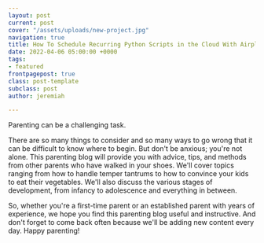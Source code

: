 ```yaml
---
layout: post
current: post
cover: "/assets/uploads/new-project.jpg"
navigation: true
title: How To Schedule Recurring Python Scripts in the Cloud With Airplane’s Task-Scheduling
date: 2022-04-06 05:00:00 +0000
tags:
- featured
frontpagepost: true
class: post-template
subclass: post
author: jeremiah

---
```

<p>Parenting can be a challenging task.</p>
There are so many things to consider and so many ways to go wrong that it can be difficult to know where to begin. But don't be anxious; you're not alone. This parenting blog will provide you with advice, tips, and methods from other parents who have walked in your shoes. We'll cover topics ranging from how to handle temper tantrums to how to convince your kids to eat their vegetables. We'll also discuss the various stages of development, from infancy to adolescence and everything in between.

So, whether you're a first-time parent or an established parent with years of experience, we hope you find this parenting blog useful and instructive. And don't forget to come back often because we'll be adding new content every day. Happy parenting!